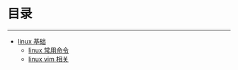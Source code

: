 # 目录
---------------
- [linux 基础](./ch1-linux基础/README.md)
  - [linux 常用命令](./ch1-linux基础/linux常用命令.md)
  - [linux vim 相关](./ch1-linux基础/linux-vim相关.md)

